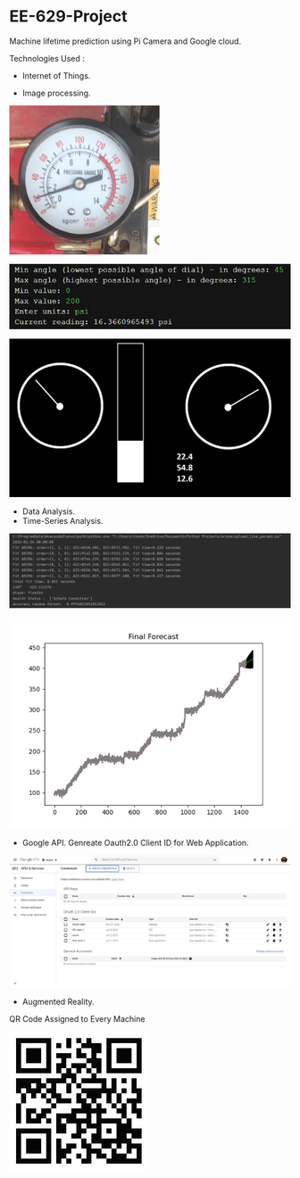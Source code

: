 # EE-629-Project
Machine lifetime prediction using Pi Camera and Google cloud.

Technologies Used :

* Internet of Things.

* Image processing.
<p><img src='Image_Processing/images/gauge-1.jpg' />
  
<p><img src='Image_Processing/images/screen-prompt.jpg' />
  
<p><img src='dst1.jpg' />
  
* Data Analysis.
* Time-Series Analysis.
<p><img src='Outputs/op.jpg' />
<p><img src='Graph/graph.png' />
 

* Google API.
Genreate Oauth2.0 Client ID for Web Application.
<p><img src='Outputs/gapi.jpg' />

* Augmented Reality.

QR Code Assigned to Every Machine 
<p><img src='Outputs/Machine1_cloud.jpg' />


